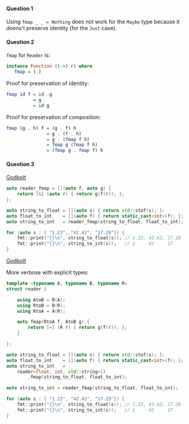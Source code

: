 #### Question 1

Using `fmap _ _ = Nothing` does not work for the `Maybe` type because it doens't preserve identity (for the `Just` case).

#### Question 2

`fmap` for `Reader` is:

```hs
instance Function ((->) r) where
   fmap = (.)
```
Proof for preservation of identity:
```hs
fmap id f = id .g
          = g
          = id g
```
Proof for preservation of composition:
```hs
fmap (g . h) f = (g . f) h
               = g . (f . h)
               = g . (fmap f h)
               = fmap g (fmap f h)
               = (fmap g . fmap f) h
```
#### Question 3
[Godbolt](https://www.godbolt.org/z/55EzWd)
```cpp
auto reader_fmap = [](auto f, auto g) { 
    return [&] (auto r) { return g(f(r)); }; 
};

auto string_to_float = [](auto s) { return std::stof(s); };
auto float_to_int    = [](auto f) { return static_cast<int>(f); };
auto string_to_int   = reader_fmap(string_to_float, float_to_int);

for (auto s : { "1.23", "42.42", "17.29"}) {
    fmt::print("{}\n", string_to_float(s)); // 1.23, 42.42, 17.29
    fmt::print("{}\n", string_to_int(s));   // 1     42     17
}
```
[Godbolt](https://www.godbolt.org/z/e9x5zj)

More verbose with explicit types:
```cpp
template <typename A, typename B, typename R>
struct reader {

    using AtoB = B(A);
    using RtoB = B(R);    
    using RtoA = A(R);

    auto fmap(RtoA f, AtoB g) {
        return [=] (R r) { return g(f(r)); };
    }

};

auto string_to_float = [](auto s) { return std::stof(s); };
auto float_to_int    = [](auto f) { return static_cast<int>(f); };
auto string_to_int   = 
    reader<float, int, std::string>{}
        .fmap(string_to_float, float_to_int);

auto string_to_int = reader_fmap(string_to_float, float_to_int);

for (auto s : { "1.23", "42.42", "17.29"}) {
    fmt::print("{}\n", string_to_float(s)); // 1.23, 42.42, 17.29
    fmt::print("{}\n", string_to_int(s));   // 1     42     17
}
```
